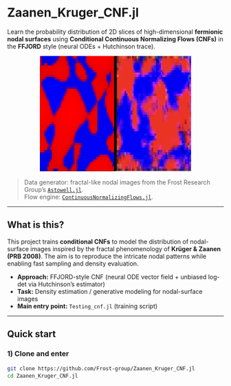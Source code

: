 # Zaanen_Kruger_CNF.jl

Learn the probability distribution of 2D slices of high-dimensional **fermionic nodal surfaces** using **Conditional Continuous Normalizing Flows (CNFs)** in the **FFJORD** style (neural ODEs + Hutchinson trace).

<p align="center">
  <img src="original_vs_machine_long_test1.png" alt="Original vs machine-learned nodal slice" width="70%">
</p>

> Data generator: fractal-like nodal images from the Frost Research Group’s [`Astowell.jl`](https://github.com/Frost-group/Astowell.jl).  
> Flow engine: [`ContinuousNormalizingFlows.jl`](https://github.com/impICNF/ContinuousNormalizingFlows.jl).

---

## What is this?

This project trains **conditional CNFs** to model the distribution of nodal-surface images inspired by the fractal phenomenology of **Krüger & Zaanen (PRB 2008)**. The aim is to reproduce the intricate nodal patterns while enabling fast sampling and density evaluation.

- **Approach:** FFJORD-style CNF (neural ODE vector field + unbiased log-det via Hutchinson’s estimator)  
- **Task:** Density estimation / generative modeling for nodal-surface images  
- **Main entry point:** `Testing_cnf.jl` (training script)

---

## Quick start

### 1) Clone and enter
```bash
git clone https://github.com/Frost-group/Zaanen_Kruger_CNF.jl
cd Zaanen_Kruger_CNF.jl
